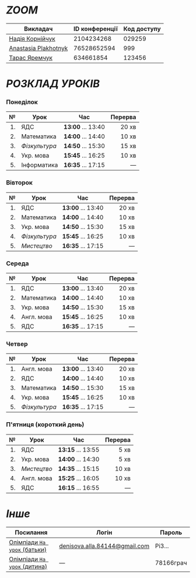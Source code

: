 # *ZOOM*

| Викладач | ID конференції | Код доступу |
|---|---|---|
| [Надія Корнійчук](https://us04web.zoom.us/j/2104234268?pwd=VndEblZtdnlkbzVQYWlsNDFUdHVTQT09&omn=77903642108) | 2104234268 | 029259 |
| [Anastasia Plakhotnyk](https://us04web.zoom.us/j/76528652594?pwd=uystTIL9xFVJ3Pl7xjc2Z3zjXLeffq.1) | 76528652594 | 999 |
| [Тарас Яремчук](https://us05web.zoom.us/j/4634661854?pwd=VmvYEDAahgVMNeTIXa7bA2jrfAmPqv.1) | 634661854 | 123456 |


# *РОЗКЛАД УРОКІВ*

### Понеділок

| № | Урок | Час | Перерва |
|---:|---|:---:|---:|
| 1.| ЯДС | **13:00** ... 13:40 | 20 хв |
| 2.| Математика | **14:00** ... 14:40 | 10 хв |
| 3.| *Фізкультура* | **14:50** ... 15:30 | 15 хв |
| 4.| Укр. мова | **15:45** ... 16:25 | 10 хв |
| 5.| Інформатика | **16:35** ... 17:15 | — |

### Вівторок

| № | Урок | Час | Перерва |
|---:|---|:---:|---:|
| 1.| ЯДС | **13:00** ... 13:40 | 20 хв |
| 2.| Математика | **14:00** ... 14:40 | 10 хв |
| 3.| Укр. мова | **14:50** ... 15:30 | 15 хв |
| 4.| *Фізкультура* | **15:45** ... 16:25 | 10 хв |
| 5.| *Мистецтво* | **16:35** ... 17:15 | — |

### Середа

| № | Урок | Час | Перерва |
|---:|---|:---:|---:|
| 1.| ЯДС | **13:00** ... 13:40 | 20 хв |
| 2.| Математика | **14:00** ... 14:40 | 10 хв |
| 3.| Укр. мова | **14:50** ... 15:30 | 15 хв |
| 4.| Англ. мова | **15:45** ... 16:25 | 10 хв |
| 5.| ЯДС | **16:35** ... 17:15 | — |

### Четвер

| № | Урок | Час | Перерва |
|---:|---|:---:|---:|
| 1.| Англ. мова | **13:00** ... 13:40 | 20 хв |
| 2.| ЯДС | **14:00** ... 14:40 | 10 хв |
| 3.| Математика | **14:50** ... 15:30 | 15 хв |
| 4.| Укр. мова | **15:45** ... 16:25 | 10 хв |
| 5.| *Фізкультура* | **16:35** ... 17:15 | — |

### П'ятниця (короткий день)

| № | Урок | Час | Перерва |
|---:|---|:---:|---:|
| 1.| ЯДС | **13:15** ... 13:55 | 5 хв |
| 2.| Укр. мова | **14:00** ... 14:30 | 5 хв |
| 3.| *Мистецтво* | **14:35** ... 15:15 | 10 хв |
| 4.| Англ. мова | **15:25** ... 16:05 | 10 хв |
| 5.| ЯДС | **16:15** ... 16:55 | — |

# *Інше*

| Посилання | Логін | Пароль |
|---|---|---|
| [Олімпіади `На урок` (батьки)](https://naurok.ua/) | denisova.alla.84144@gmail.com | Pi3... |
| [Олімпіади `На урок` (дитина)](https://naurok.ua/start) | — | 78166грач |
